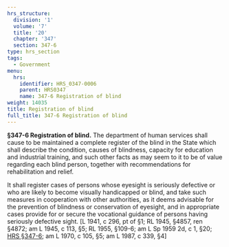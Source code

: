 ```yaml
---
hrs_structure:
  division: '1'
  volume: '7'
  title: '20'
  chapter: '347'
  section: 347-6
type: hrs_section
tags:
  - Government
menu:
  hrs:
    identifier: HRS_0347-0006
    parent: HRS0347
    name: 347-6 Registration of blind
weight: 14035
title: Registration of blind
full_title: 347-6 Registration of blind
---
```

**§347-6 Registration of blind.** The department of human services shall cause to be maintained a complete register of the blind in the State which shall describe the condition, causes of blindness, capacity for education and industrial training, and such other facts as may seem to it to be of value regarding each blind person, together with recommendations for rehabilitation and relief.

It shall register cases of persons whose eyesight is seriously defective or who are likely to become visually handicapped or blind, and take such measures in cooperation with other authorities, as it deems advisable for the prevention of blindness or conservation of eyesight, and in appropriate cases provide for or secure the vocational guidance of persons having seriously defective sight. [L 1941, c 296, pt of §1; RL 1945, §4857, ren §4872; am L 1945, c 113, §5; RL 1955, §109-6; am L Sp 1959 2d, c 1, §20; [HRS §347-6](/title-20/chapter-347/section-347-6/); am L 1970, c 105, §5; am L 1987, c 339, §4]